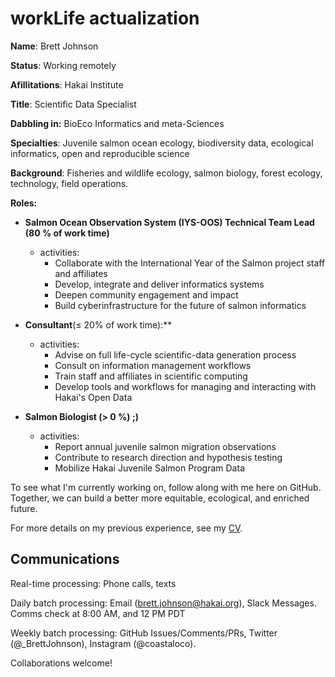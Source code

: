 # workLife actualization

**Name**:  Brett Johnson

**Status**: Working remotely

**Afillitations**: Hakai Institute

**Title**: Scientific Data Specialist

**Dabbling in:** BioEco Informatics and meta-Sciences

**Specialties**: Juvenile salmon ocean ecology, biodiversity data, ecological informatics, open and reproducible science   

**Background**: Fisheries and wildlife ecology, salmon biology, forest ecology, technology, field operations.

**Roles:** 

* **Salmon Ocean Observation System (IYS-OOS) Technical Team Lead (80 % of work time)**
  + activities:
    - Collaborate with the International Year of the Salmon project staff and affiliates
    - Develop, integrate and deliver informatics systems
    - Deepen community engagement and impact
    - Build cyberinfrastructure for the future of salmon informatics
    
* **Consultant**(≤ 20% of work time):**
  + activities: 
    - Advise on full life-cycle scientific-data generation process
    - Consult on information management workflows
    - Train staff and affiliates in scientific computing
    - Develop tools and workflows for managing and interacting with Hakai's Open Data

* **Salmon Biologist (> 0 %) ;)**
  + activities:
    - Report annual juvenile salmon migration observations
    - Contribute to research direction and hypothesis testing
    - Mobilize Hakai Juvenile Salmon Program Data

To see what I'm currently working on, follow along with me here on GitHub. Together, we can build a better more equitable, ecological, and enriched future.

For more details on my previous experience, see my [CV](https://github.com/Br-Johnson/CV/blob/master/cv.pdf).

## Communications

Real-time processing: Phone calls, texts

Daily batch processing: Email (brett.johnson@hakai.org), Slack Messages. Comms check at 8:00 AM, and 12 PM PDT

Weekly batch processing: GitHub Issues/Comments/PRs, Twitter (@_BrettJohnson), Instagram (@coastaloco).

Collaborations welcome!

